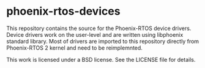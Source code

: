 # phoenix-rtos-devices
This repository contains the source for the Phoenix-RTOS device drivers. Device drivers work on the user-level and are written using libphoenix standard library.
Most of drivers are imported to this repository directly from Phoenix-RTOS 2 kernel and need to be reimplemnted.

This work is licensed under a BSD license. See the LICENSE file for details.

